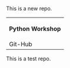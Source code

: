 This is a new repo.


<table>

<th>

Python Workshop

</th>
   
  <tr>
      <td>Git-Hub</td>
   
  </tr>

</table>


This is a test repo.